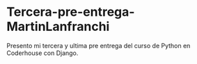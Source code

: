 # Tercera-pre-entrega-MartinLanfranchi
Presento mi tercera y ultima pre entrega del curso de Python en Coderhouse con Django.
